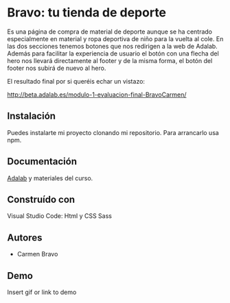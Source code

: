 # Bravo: tu tienda de deporte

Es una página de compra de material de deporte aunque se ha centrado especialmente en material y ropa deportiva de niño para la vuelta al cole. En las dos secciones tenemos botones que nos redirigen a la web de Adalab. Además para facilitar la experiencia de usuario el botón con una flecha del hero nos llevará directamente al footer y de la misma forma, el botón del footer nos subirá de nuevo al hero.


El resultado final por si queréis echar un vistazo:

http://beta.adalab.es/modulo-1-evaluacion-final-BravoCarmen/


## Instalación

Puedes instalarte mi proyecto clonando mi repositorio. Para arrancarlo usa npm.



## Documentación

[Adalab](https://adalab.es/) y materiales del curso.


## Construído con

Visual Studio Code: Html y CSS Sass 


## Autores

- Carmen Bravo


## Demo

Insert gif or link to demo

